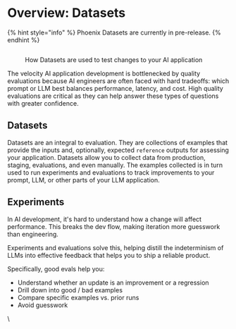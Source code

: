# Overview: Datasets

{% hint style="info" %}
Phoenix Datasets are currently in pre-release.
{% endhint %}

<figure><img src="https://storage.googleapis.com/arize-assets/phoenix/assets/images/evaluator.png" alt=""><figcaption><p>How Datasets are used to test changes to your AI application</p></figcaption></figure>

The velocity AI application development is bottlenecked by quality evaluations because AI engineers are often faced with hard tradeoffs: which prompt or LLM best balances performance, latency, and cost. High quality evaluations are critical as they can help answer these types of questions with greater confidence.

## Datasets

Datasets are an integral to evaluation. They are collections of examples that provide the inputs and, optionally, expected `reference` outputs for assessing your application.  Datasets allow you to collect data from production, staging, evaluations, and even manually. The examples collected is in turn used to run experiments and evaluations to track improvements to your prompt, LLM, or other parts of your LLM application.

## Experiments

In AI development, it's hard to understand how a change will affect performance. This breaks the dev flow, making iteration more guesswork than engineering.

Experiments and evaluations solve this, helping distill the indeterminism of LLMs into effective feedback that helps you to ship a reliable product.

Specifically, good evals help you:

* Understand whether an update is an improvement or a regression
* Drill down into good / bad examples
* Compare specific examples vs. prior runs
* Avoid guesswork







\
